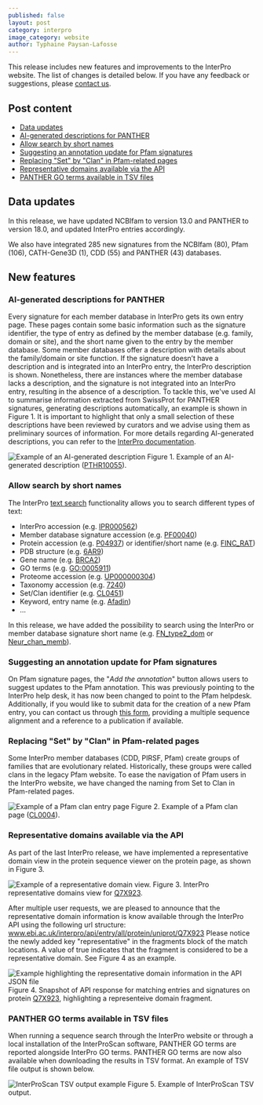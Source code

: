 ```yaml
---
published: false
layout: post
category: interpro
image_category: website
author: Typhaine Paysan-Lafosse
---
```

This release includes new features and improvements to the InterPro website. The list of changes is detailed below. If you have any feedback or suggestions, please [contact us](https://www.ebi.ac.uk/support/interpro).

## Post content
- [Data updates](#Data-updates)
- [AI-generated descriptions for PANTHER](#AI-generated-descriptions-for-PANTHER)
- [Allow search by short names](#Allow-search-by-short-names)
- [Suggesting an annotation update for Pfam signatures](#Suggesting-an-annotation-update-for-Pfam-signatures)
- [Replacing "Set" by "Clan" in Pfam-related pages](#Replacing-"Set"-by-"Clan"-in-Pfam-related-pages)
- [Representative domains available via the API](#Representative-domains-available-via-the-API)
- [PANTHER GO terms available in TSV files](#PANTHER-GO-terms-available-in-TSV-files)

## Data updates
In this release, we have updated NCBIfam to version 13.0 and PANTHER to version 18.0, and updated InterPro entries accordingly.

We also have integrated 285 new signatures from the NCBIfam (80), Pfam (106), CATH-Gene3D (1), CDD (55) and PANTHER (43) databases.

## New features
### AI-generated descriptions for PANTHER
Every signature for each member database in InterPro gets its own entry page. These pages contain some basic information such as the signature identifier, the type of entry as defined by the member database (e.g. family, domain or site), and the short name given to the entry by the member database. Some member databases offer a description with details about the family/domain or site function. If the signature doesn’t have a description and is integrated into an InterPro entry, the InterPro description is shown. Nonetheless, there are instances where the member database lacks a description, and the signature is not integrated into an InterPro entry, resulting in the absence of a description. To tackle this, we've used AI to summarise information extracted from SwissProt for PANTHER signatures, generating descriptions automatically, an example is shown in Figure 1. It is important to highlight that only a small selection of these descriptions have been reviewed by curators and we advise using them as preliminary sources of information. For more details regarding AI-generated descriptions, you can refer to the [InterPro documentation](https://interpro-documentation.readthedocs.io/en/latest/llm_descriptions.html).

![Example of an AI-generated description]({{site.baseurl}}/assets/media/images/posts/interpro_97_ai_description.png)
Figure 1. Example of an AI-generated description ([PTHR10055](https://www.ebi.ac.uk/interpro/entry/unintegrated/panther/PTHR10055/)).

### Allow search by short names
The InterPro [text search](https://www.ebi.ac.uk/interpro/search/text) functionality allows you to search different types of text:
- InterPro accession (e.g. [IPR000562](https://www.ebi.ac.uk/interpro/search/text/IPR000562/?page=1#table))
- Member database signature accession (e.g. [PF00040](https://www.ebi.ac.uk/interpro/search/text/PF00040/?page=1#table))
- Protein accession (e.g. [P04937](https://www.ebi.ac.uk/interpro/search/text/P04937/?page=1#table)) or identifier/short name (e.g. [FINC_RAT](https://www.ebi.ac.uk/interpro/search/text/FINC_RAT/?page=1#table))
- PDB structure (e.g. [6AR9](https://www.ebi.ac.uk/interpro/search/text/6AR9/?page=1#table))
- Gene name (e.g. [BRCA2](https://www.ebi.ac.uk/interpro/search/text/BRCA2/?page=1#table))
- GO terms (e.g. [GO:0005911](https://www.ebi.ac.uk/interpro/search/text/GO:0005911/?page=1#table))
- Proteome accession (e.g. [UP000000304](https://www.ebi.ac.uk/interpro/search/text/UP000000304/?page=1#table))
- Taxonomy accession (e.g. [7240](https://www.ebi.ac.uk/interpro/search/text/7240/?page=1#table))
- Set/Clan identifier (e.g. [CL0451](https://www.ebi.ac.uk/interpro/search/text/CL0451/?page=1#table))
- Keyword, entry name (e.g. [Afadin](https://www.ebi.ac.uk/interpro/search/text/Afadin/?page=1#table))
- …

In this release, we have added the possibility to search using the InterPro or member database signature short name (e.g. [FN_type2_dom](https://www.ebi.ac.uk/interpro/search/text/FN_type2_dom/?page=1#table) or [Neur_chan_memb](https://www.ebi.ac.uk/interpro/search/text/Neur_chan_memb/?page=1#table)).

### Suggesting an annotation update for Pfam signatures
On Pfam signature pages, the "*Add the annotation*" button allows users to suggest updates to the Pfam annotation. This was previously pointing to the InterPro help desk, it has now been changed to point to the Pfam helpdesk.
Additionally, if you would like to submit data for the creation of a new Pfam entry, you can contact us through [this form](https://www.ebi.ac.uk/about/contact/support/pfam), providing a multiple sequence alignment and a reference to a publication if available.

### Replacing "Set" by "Clan" in Pfam-related pages
Some InterPro member databases (CDD, PIRSF, Pfam) create groups of families that are evolutionary related. Historically, these groups were called clans in the legacy Pfam website. To ease the navigation of Pfam users in the InterPro website, we have changed the naming from Set to Clan in Pfam-related pages.

![Example of a Pfam clan entry page]({{site.baseurl}}/assets/media/images/posts/interpro_97_pfam_clan.png)
Figure 2. Example of a Pfam clan page ([CL0004](https://www.ebi.ac.uk/interpro/set/pfam/CL0004/entry/pfam/#table)).

### Representative domains available via the API
As part of the last InterPro release, we have implemented a representative domain view in the protein sequence viewer on the protein page, as shown in Figure 3. 

![Example of a representative domain view.]({{site.baseurl}}/assets/media/images/posts/interpro_97_representative.png)
Figure 3. InterPro representative domains view for [Q7X923](https://www.ebi.ac.uk/interpro/protein/UniProt/Q7X923/).

After multiple user requests, we are pleased to announce that the representative domain information is know available through the InterPro API using the following url structure: www.ebi.ac.uk/interpro/api/entry/all/protein/uniprot/Q7X923
Please notice the newly added key "representative" in the fragments block of the match locations. A value of true indicates that the fragment is considered to be a representative domain. See Figure 4 as an example.

![Example highlighting the representative domain information in the API JSON file]({{site.baseurl}}/assets/media/images/posts/interpro_97_api.png)
Figure 4. Snapshot of API response for matching entries and signatures on protein [Q7X923](https://www.ebi.ac.uk/interpro/api/entry/all/protein/uniprot/Q7X923), highlighting a representeive domain fragment.

### PANTHER GO terms available in TSV files
When running a sequence search through the InterPro website or through a local installation of the InterProScan software, PANTHER GO terms are reported alongside InterPro GO terms. PANTHER GO terms are now also available when downloading the results in TSV format. An example of TSV file output is shown below.

![InterProScan TSV output example]({{site.baseurl}}/assets/media/images/posts/interpro_97_tsv_example.png)
Figure 5. Example of InterProScan TSV output.
